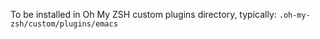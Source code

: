 To be installed in Oh My ZSH custom plugins directory, typically:
`.oh-my-zsh/custom/plugins/emacs`
